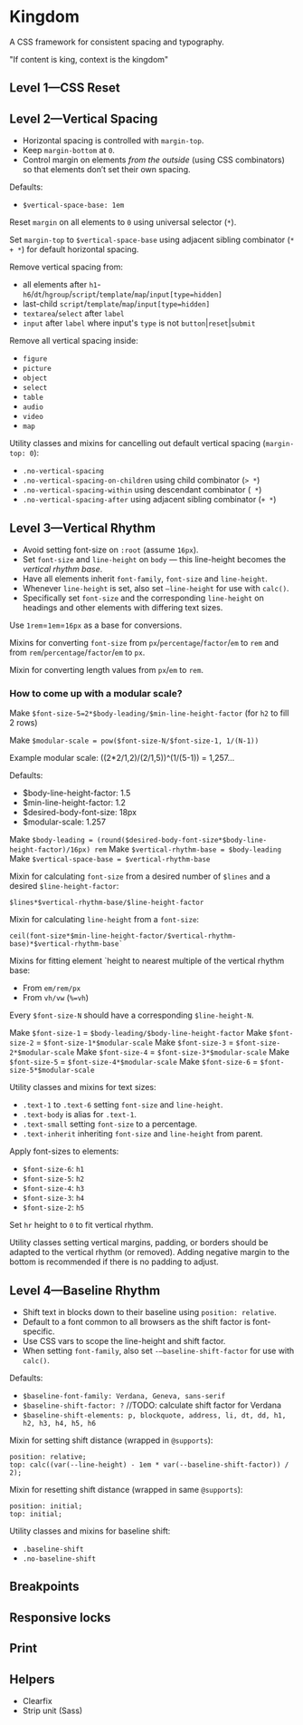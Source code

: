 # Kingdom

A CSS framework for consistent spacing and typography.

"If content is king, context is the kingdom"


## Level 1—CSS Reset


## Level 2—Vertical Spacing
- Horizontal spacing is controlled with `margin-top`.
- Keep `margin-bottom` at `0`.
- Control margin on elements *from the outside* (using CSS combinators) so that elements don’t set their own spacing.

Defaults:
* `$vertical-space-base: 1em`

Reset `margin` on all elements to `0` using universal selector (`*`).

Set `margin-top` to `$vertical-space-base` using adjacent sibling combinator (`* + *`) for default horizontal spacing.

Remove vertical spacing from:
* all elements after `h1`-`h6`/`dt`/`hgroup`/`script`/`template`/`map`/`input[type=hidden]`
* last-child `script`/`template`/`map`/`input[type=hidden]`
* `textarea`/`select` after `label`
* `input` after `label` where input's `type` is not `button`|`reset`|`submit`

Remove all vertical spacing inside:
* `figure`
* `picture`
* `object`
* `select`
* `table`
* `audio`
* `video`
* `map`

Utility classes and mixins for cancelling out default vertical spacing (`margin-top: 0`):
* `.no-vertical-spacing`
* `.no-vertical-spacing-on-children` using child combinator (`> *`)
* `.no-vertical-spacing-within` using descendant combinator (` *`)
* `.no-vertical-spacing-after` using adjacent sibling combinator (`+ *`)


## Level 3—Vertical Rhythm
- Avoid setting font-size on `:root` (assume `16px`).
- Set `font-size` and `line-height` on `body` — this line-height becomes the *vertical rhythm base*.
- Have all elements inherit `font-family`, `font-size` and `line-height`.
- Whenever `line-height` is set, also set `—line-height` for use with `calc()`.
- Specifically set `font-size` and the corresponding `line-height` on headings and other elements with differing text sizes.

Use `1rem`=`1em`=`16px` as a base for conversions.

Mixins for converting `font-size` from `px`/`percentage`/`factor`/`em` to `rem` and from `rem`/`percentage`/`factor`/`em` to `px`.

Mixin for converting length values from `px`/`em` to `rem`.

### How to come up with a modular scale?
Make `$font-size-5=2*$body-leading/$min-line-height-factor` (for `h2` to fill 2 rows)

Make `$modular-scale = pow($font-size-N/$font-size-1, 1/(N-1))`

Example modular scale: ((2*2/1,2)/(2/1,5))^(1/(5-1)) = 1,257…

Defaults:
* $body-line-height-factor: 1.5
* $min-line-height-factor: 1.2
* $desired-body-font-size: 18px
* $modular-scale: 1.257

Make `$body-leading = (round($desired-body-font-size*$body-line-height-factor)/16px) rem`
Make `$vertical-rhythm-base = $body-leading`
Make `$vertical-space-base = $vertical-rhythm-base`

Mixin for calculating `font-size` from a desired number of `$lines` and a desired `$line-height-factor`:
```
$lines*$vertical-rhythm-base/$line-height-factor
```

Mixin for calculating `line-height` from a `font-size`:
```
ceil(font-size*$min-line-height-factor/$vertical-rhythm-base)*$vertical-rhythm-base`
```

Mixins for fitting element `height to nearest multiple of the vertical rhythm base:
* From `em/rem/px`
* From `vh/vw` (`%=vh`)

Every `$font-size-N` should have a corresponding `$line-height-N`.

Make `$font-size-1` = `$body-leading/$body-line-height-factor`
Make `$font-size-2` = `$font-size-1*$modular-scale`
Make `$font-size-3` = `$font-size-2*$modular-scale`
Make `$font-size-4` = `$font-size-3*$modular-scale`
Make `$font-size-5` = `$font-size-4*$modular-scale`
Make `$font-size-6` = `$font-size-5*$modular-scale`

Utility classes and mixins for text sizes:
* `.text-1` to `.text-6` setting `font-size` and `line-height`.
* `.text-body` is alias for `.text-1`.
* `.text-small` setting `font-size` to a percentage.
* `.text-inherit` inheriting `font-size` and `line-height` from parent.

Apply font-sizes to elements:
* `$font-size-6`: `h1`
* `$font-size-5`: `h2`
* `$font-size-4`: `h3`
* `$font-size-3`: `h4`
* `$font-size-2`: `h5`

Set `hr` height to `0` to fit vertical rhythm.

Utility classes setting vertical margins, padding, or borders should be adapted to the vertical rhythm (or removed).
Adding negative margin to the bottom is recommended if there is no padding to adjust.


## Level 4—Baseline Rhythm
- Shift text in blocks down to their baseline using `position: relative`.
- Default to a font common to all browsers as the shift factor is font-specific.
- Use CSS vars to scope the line-height and shift factor.
- When setting `font-family`, also set `-—baseline-shift-factor` for use with `calc()`.

Defaults:
* `$baseline-font-family: Verdana, Geneva, sans-serif`
* `$baseline-shift-factor: ?` //TODO: calculate shift factor for Verdana
* `$baseline-shift-elements: p, blockquote, address, li, dt, dd, h1, h2, h3, h4, h5, h6`

Mixin for setting shift distance (wrapped in `@supports`):
```
position: relative;
top: calc((var(--line-height) - 1em * var(--baseline-shift-factor)) / 2);
```

Mixin for resetting shift distance (wrapped in same `@supports`):
```
position: initial;
top: initial;
```

Utility classes and mixins for baseline shift:
* `.baseline-shift`
* `.no-baseline-shift`


## Breakpoints


## Responsive locks


## Print


## Helpers
* Clearfix
* Strip unit (Sass)
